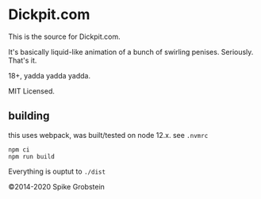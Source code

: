# Dickpit.com

This is the source for Dickpit.com.

It's basically liquid-like animation of a bunch of swirling penises. Seriously. That's it.

18+, yadda yadda yadda.

MIT Licensed.

## building

this uses webpack, was built/tested on node 12.x. see `.nvmrc`

    npm ci
    npm run build

Everything is ouptut to `./dist`

&copy;2014-2020 Spike Grobstein

